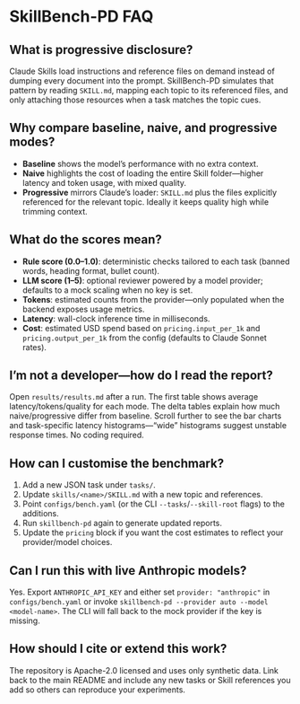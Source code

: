 # SkillBench-PD FAQ

## What is progressive disclosure?
Claude Skills load instructions and reference files on demand instead of dumping every document into the prompt. SkillBench-PD simulates that pattern by reading `SKILL.md`, mapping each topic to its referenced files, and only attaching those resources when a task matches the topic cues.

## Why compare baseline, naive, and progressive modes?
- **Baseline** shows the model’s performance with no extra context.
- **Naive** highlights the cost of loading the entire Skill folder—higher latency and token usage, with mixed quality.
- **Progressive** mirrors Claude’s loader: `SKILL.md` plus the files explicitly referenced for the relevant topic. Ideally it keeps quality high while trimming context.

## What do the scores mean?
- **Rule score (0.0–1.0)**: deterministic checks tailored to each task (banned words, heading format, bullet count).
- **LLM score (1–5)**: optional reviewer powered by a model provider; defaults to a mock scaling when no key is set.
- **Tokens**: estimated counts from the provider—only populated when the backend exposes usage metrics.
- **Latency**: wall-clock inference time in milliseconds.
- **Cost**: estimated USD spend based on `pricing.input_per_1k` and `pricing.output_per_1k` from the config (defaults to Claude Sonnet rates).

## I’m not a developer—how do I read the report?
Open `results/results.md` after a run. The first table shows average latency/tokens/quality for each mode. The delta tables explain how much naive/progressive differ from baseline. Scroll further to see the bar charts and task-specific latency histograms—“wide” histograms suggest unstable response times. No coding required.

## How can I customise the benchmark?
1. Add a new JSON task under `tasks/`.
2. Update `skills/<name>/SKILL.md` with a new topic and references.
3. Point `configs/bench.yaml` (or the CLI `--tasks`/`--skill-root` flags) to the additions.
4. Run `skillbench-pd` again to generate updated reports.
5. Update the `pricing` block if you want the cost estimates to reflect your provider/model choices.

## Can I run this with live Anthropic models?
Yes. Export `ANTHROPIC_API_KEY` and either set `provider: "anthropic"` in `configs/bench.yaml` or invoke `skillbench-pd --provider auto --model <model-name>`. The CLI will fall back to the mock provider if the key is missing.

## How should I cite or extend this work?
The repository is Apache-2.0 licensed and uses only synthetic data. Link back to the main README and include any new tasks or Skill references you add so others can reproduce your experiments.
